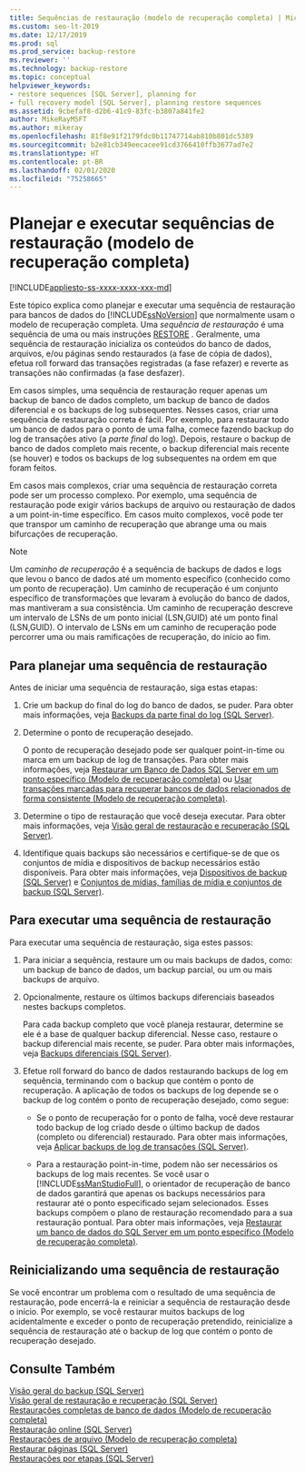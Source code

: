 ```yaml
---
title: Sequências de restauração (modelo de recuperação completa) | Microsoft Docs
ms.custom: seo-lt-2019
ms.date: 12/17/2019
ms.prod: sql
ms.prod_service: backup-restore
ms.reviewer: ''
ms.technology: backup-restore
ms.topic: conceptual
helpviewer_keywords:
- restore sequences [SQL Server], planning for
- full recovery model [SQL Server], planning restore sequences
ms.assetid: 9cbefaf8-d2b6-41c9-83fc-b3807a841fe2
author: MikeRayMSFT
ms.author: mikeray
ms.openlocfilehash: 81f8e91f2179fdc0b11747714ab810b801dc5389
ms.sourcegitcommit: b2e81cb349eecacee91cd3766410ffb3677ad7e2
ms.translationtype: HT
ms.contentlocale: pt-BR
ms.lasthandoff: 02/01/2020
ms.locfileid: "75258665"
---
```

# <a name="plan-and-perform-restore-sequences-full-recovery-model"></a>Planejar e executar sequências de restauração (modelo de recuperação completa)
[!INCLUDE[appliesto-ss-xxxx-xxxx-xxx-md](../../includes/appliesto-ss-xxxx-xxxx-xxx-md.md)]

  Este tópico explica como planejar e executar uma sequência de restauração para bancos de dados do [!INCLUDE[ssNoVersion](../../includes/ssnoversion-md.md)] que normalmente usam o modelo de recuperação completa. Uma *sequência de restauração* é uma sequência de uma ou mais instruções [RESTORE](../../t-sql/statements/restore-statements-transact-sql.md) . Geralmente, uma sequência de restauração inicializa os conteúdos do banco de dados, arquivos, e/ou páginas sendo restaurados (a fase de cópia de dados), efetua roll forward das transações registradas (a fase refazer) e reverte as transações não confirmadas (a fase desfazer).  
  
 Em casos simples, uma sequência de restauração requer apenas um backup de banco de dados completo, um backup de banco de dados diferencial e os backups de log subsequentes. Nesses casos, criar uma sequência de restauração correta é fácil. Por exemplo, para restaurar todo um banco de dados para o ponto de uma falha, comece fazendo backup do log de transações ativo (a *parte final* do log). Depois, restaure o backup de banco de dados completo mais recente, o backup diferencial mais recente (se houver) e todos os backups de log subsequentes na ordem em que foram feitos.  
  
 Em casos mais complexos, criar uma sequência de restauração correta pode ser um processo complexo. Por exemplo, uma sequência de restauração pode exigir vários backups de arquivo ou restauração de dados a um point-in-time específico. Em casos muito complexos, você pode ter que transpor um caminho de recuperação que abrange uma ou mais bifurcações de recuperação.  
  
> [!NOTE]  
>  Um *caminho de recuperação* é a sequência de backups de dados e logs que levou o banco de dados até um momento específico (conhecido como um ponto de recuperação). Um caminho de recuperação é um conjunto específico de transformações que levaram à evolução do banco de dados, mas mantiveram a sua consistência. Um caminho de recuperação descreve um intervalo de LSNs de um ponto inicial (LSN,GUID) até um ponto final (LSN,GUID). O intervalo de LSNs em um caminho de recuperação pode percorrer uma ou mais ramificações de recuperação, do início ao fim.  
  
## <a name="to-plan-a-restore-sequence"></a>Para planejar uma sequência de restauração  
 Antes de iniciar uma sequência de restauração, siga estas etapas:  
  
1.  Crie um backup do final do log do banco de dados, se puder. Para obter mais informações, veja [Backups da parte final do log &#40;SQL Server&#41;](../../relational-databases/backup-restore/tail-log-backups-sql-server.md).  
  
2.  Determine o ponto de recuperação desejado.  
  
     O ponto de recuperação desejado pode ser qualquer point-in-time ou marca em um backup de log de transações. Para obter mais informações, veja [Restaurar um Banco de Dados SQL Server em um ponto específico &#40;Modelo de recuperação completa&#41;](../../relational-databases/backup-restore/restore-a-sql-server-database-to-a-point-in-time-full-recovery-model.md) ou [Usar transações marcadas para recuperar bancos de dados relacionados de forma consistente &#40;Modelo de recuperação completa&#41;](../../relational-databases/backup-restore/use-marked-transactions-to-recover-related-databases-consistently.md).  
  
3.  Determine o tipo de restauração que você deseja executar. Para obter mais informações, veja [Visão geral de restauração e recuperação &#40;SQL Server&#41;](../../relational-databases/backup-restore/restore-and-recovery-overview-sql-server.md).  
  
4.  Identifique quais backups são necessários e certifique-se de que os conjuntos de mídia e dispositivos de backup necessários estão disponíveis. Para obter mais informações, veja [Dispositivos de backup &#40;SQL Server&#41;](../../relational-databases/backup-restore/backup-devices-sql-server.md) e [Conjuntos de mídias, famílias de mídia e conjuntos de backup &#40;SQL Server&#41;](../../relational-databases/backup-restore/media-sets-media-families-and-backup-sets-sql-server.md).  
  
## <a name="to-perform-a-restore-sequence"></a>Para executar uma sequência de restauração  
 Para executar uma sequência de restauração, siga estes passos:  
  
1.  Para iniciar a sequência, restaure um ou mais backups de dados, como: um backup de banco de dados, um backup parcial, ou um ou mais backups de arquivo.  
  
2.  Opcionalmente, restaure os últimos backups diferenciais baseados nestes backups completos.  
  
     Para cada backup completo que você planeja restaurar, determine se ele é a base de qualquer backup diferencial. Nesse caso, restaure o backup diferencial mais recente, se puder. Para obter mais informações, veja [Backups diferenciais &#40;SQL Server&#41;](../../relational-databases/backup-restore/differential-backups-sql-server.md).  
  
3.  Efetue roll forward do banco de dados restaurando backups de log em sequência, terminando com o backup que contém o ponto de recuperação. A aplicação de todos os backups de log depende se o backup de log contém o ponto de recuperação desejado, como segue:  
  
    -   Se o ponto de recuperação for o ponto de falha, você deve restaurar todo backup de log criado desde o último backup de dados (completo ou diferencial) restaurado. Para obter mais informações, veja [Aplicar backups de log de transações &#40;SQL Server&#41;](../../relational-databases/backup-restore/apply-transaction-log-backups-sql-server.md).  
  
    -   Para a restauração point-in-time, podem não ser necessários os backups de log mais recentes. Se você usar o [!INCLUDE[ssManStudioFull](../../includes/ssmanstudiofull-md.md)], o orientador de recuperação de banco de dados garantirá que apenas os backups necessários para restaurar até o ponto especificado sejam selecionados. Esses backups compõem o plano de restauração recomendado para a sua restauração pontual. Para obter mais informações, veja [Restaurar um banco de dados do SQL Server em um ponto específico &#40;Modelo de recuperação completa&#41;](../../relational-databases/backup-restore/restore-a-sql-server-database-to-a-point-in-time-full-recovery-model.md).  
  
## <a name="restarting-a-restore-sequence"></a>Reinicializando uma sequência de restauração  
 Se você encontrar um problema com o resultado de uma sequência de restauração, pode encerrá-la e reiniciar a sequência de restauração desde o início. Por exemplo, se você restaurar muitos backups de log acidentalmente e exceder o ponto de recuperação pretendido, reinicialize a sequência de restauração até o backup de log que contém o ponto de recuperação desejado.  
  
## <a name="see-also"></a>Consulte Também  
 [Visão geral do backup &#40;SQL Server&#41;](../../relational-databases/backup-restore/backup-overview-sql-server.md)   
 [Visão geral de restauração e recuperação &#40;SQL Server&#41;](../../relational-databases/backup-restore/restore-and-recovery-overview-sql-server.md)   
 [Restaurações completas de banco de dados &#40;Modelo de recuperação completa&#41;](../../relational-databases/backup-restore/complete-database-restores-full-recovery-model.md)   
 [Restauração online &#40;SQL Server&#41;](../../relational-databases/backup-restore/online-restore-sql-server.md)   
 [Restaurações de arquivo &#40;Modelo de recuperação completa&#41;](../../relational-databases/backup-restore/file-restores-full-recovery-model.md)   
 [Restaurar páginas &#40;SQL Server&#41;](../../relational-databases/backup-restore/restore-pages-sql-server.md)   
 [Restaurações por etapas &#40;SQL Server&#41;](../../relational-databases/backup-restore/piecemeal-restores-sql-server.md)  
  
  
